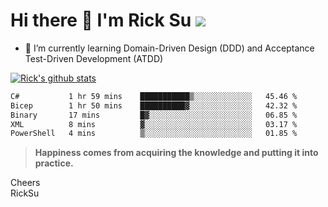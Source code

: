# Hi there 👋 I'm Rick Su ![](https://komarev.com/ghpvc/?username=ricksu978)
<!--
**ricksu978/ricksu978** is a ✨ _special_ ✨ repository because its `README.md` (this file) appears on your GitHub profile.

Here are some ideas to get you started:

- 🔭 I’m currently working on ...
-->
- 🌱 I’m currently learning Domain-Driven Design (DDD) and Acceptance Test-Driven Development (ATDD)
<!--
- 👯 I’m looking to collaborate on ...
- 🤔 I’m looking for help with ...
- 💬 Ask me about ...
- 📫 How to reach me: ...
- 😄 Pronouns: ...
- ⚡ Fun fact: ...
-->
[![Rick's github stats](https://github-readme-stats.vercel.app/api?username=ricksu978&theme=dark)](https://github.com/ricksu978/ricksu978)

<!--START_SECTION:waka-->

```txt
C#           1 hr 59 mins    ███████████▒░░░░░░░░░░░░░   45.46 %
Bicep        1 hr 50 mins    ██████████▓░░░░░░░░░░░░░░   42.32 %
Binary       17 mins         █▓░░░░░░░░░░░░░░░░░░░░░░░   06.85 %
XML          8 mins          ▓░░░░░░░░░░░░░░░░░░░░░░░░   03.17 %
PowerShell   4 mins          ▒░░░░░░░░░░░░░░░░░░░░░░░░   01.85 %
```

<!--END_SECTION:waka-->

> **Happiness comes from acquiring the knowledge and putting it into practice.**

Cheers  
RickSu 
